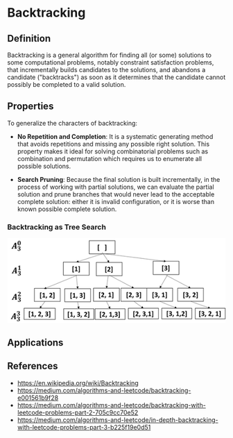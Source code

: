 # Backtracking

## Definition

Backtracking is a general algorithm for finding all (or some) solutions to some computational problems, notably constraint satisfaction problems, that incrementally builds candidates to the solutions, and abandons a candidate ("backtracks") as soon as it determines that the candidate cannot possibly be completed to a valid solution.

## Properties

To generalize the characters of backtracking:

- **No Repetition and Completion**: It is a systematic generating method that avoids repetitions and missing any possible right solution. This property makes it ideal for solving combinatorial problems such as combination and permutation which requires us to enumerate all possible solutions.

- **Search Pruning**: Because the final solution is built incrementally, in the process of working with partial solutions, we can evaluate the partial solution and prune branches that would never lead to the acceptable complete solution: either it is invalid configuration, or it is worse than known possible complete solution.

### Backtracking as Tree Search

![Backtracking](../images/backtracking-permute.png)

## Applications

## References

- <https://en.wikipedia.org/wiki/Backtracking>
- <https://medium.com/algorithms-and-leetcode/backtracking-e001561b9f28>
- <https://medium.com/algorithms-and-leetcode/backtracking-with-leetcode-problems-part-2-705c9cc70e52>
- <https://medium.com/algorithms-and-leetcode/in-depth-backtracking-with-leetcode-problems-part-3-b225f19e0d51>
